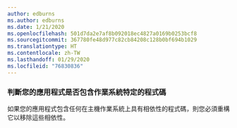 ```yaml
---
author: edburns
ms.author: edburns
ms.date: 1/21/2020
ms.openlocfilehash: 501d7da2e7af8b092018ec4827a0169b0253bcf8
ms.sourcegitcommit: 367780fe48d977c82cb84208c128b0bf694b1029
ms.translationtype: HT
ms.contentlocale: zh-TW
ms.lasthandoff: 01/29/2020
ms.locfileid: "76830836"
---
```

### <a name="determine-whether-your-application-contains-os-specific-code"></a>判斷您的應用程式是否包含作業系統特定的程式碼

如果您的應用程式包含任何在主機作業系統上具有相依性的程式碼，則您必須重構它以移除這些相依性。
